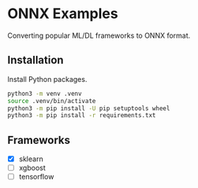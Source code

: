 # ONNX Examples

Converting popular ML/DL frameworks to ONNX format.

## Installation

Install Python packages.

```bash
python3 -m venv .venv
source .venv/bin/activate
python3 -m pip install -U pip setuptools wheel
python3 -m pip install -r requirements.txt
```

## Frameworks

- [x] sklearn
- [ ] xgboost
- [ ] tensorflow
